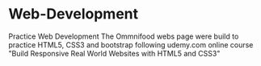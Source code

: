# Web-Development
Practice Web Development
The Ommnifood webs page were build to practice HTML5, CSS3 and bootstrap following udemy.com online course "Build Responsive Real World Websites with HTML5 and CSS3"
